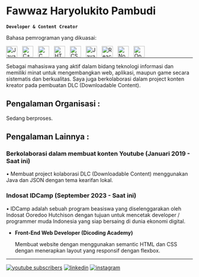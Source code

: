 # Fawwaz Haryolukito Pambudi

**`Developer & Content Creator`**
<p>Bahasa pemrograman yang dikuasai:</p>
<p align="left">
  <img align="left" alt="Java" width="30px" style="padding-right:10px;" src="https://cdn.jsdelivr.net/gh/devicons/devicon/icons/java/java-original.svg"/>
  <img align="left" alt="C++" width="30px" style="padding-right:10px;" src="https://cdn.jsdelivr.net/gh/devicons/devicon/icons/cplusplus/cplusplus-original.svg" />
  <img align="left" alt="C" width="30px" style="padding-right:10px;" src="https://cdn.jsdelivr.net/gh/devicons/devicon/icons/c/c-original.svg" />
  <img align="left" alt="HTML" width="30px" style="padding-right:10px;" src="https://cdn.jsdelivr.net/gh/devicons/devicon/icons/html5/html5-plain.svg" />
  <img align="left" alt="CSS" width="30px" style="padding-right:10px;" src="https://cdn.jsdelivr.net/gh/devicons/devicon/icons/css3/css3-plain.svg" />
  <img align="left" alt="JavaScript" width="30px" style="padding-right:10px;" src="https://cdn.jsdelivr.net/gh/devicons/devicon/icons/javascript/javascript-plain.svg" />
  <img align="left" alt="React" width="30px" style="padding-right:10px;" src="https://cdn.jsdelivr.net/gh/devicons/devicon/icons/react/react-original.svg" />
  <img align="left" alt="NodeJS" width="30px" style="padding-right:10px;" src="https://cdn.jsdelivr.net/gh/devicons/devicon/icons/nodejs/nodejs-original.svg" />
  <img align="left" alt="OpenGL" width="30px" style="padding-right:10px;" src="https://cdn.jsdelivr.net/gh/devicons/devicon/icons/opengl/opengl-original.svg" />
</p>
<br/>

---

Sebagai mahasiswa yang aktif dalam bidang teknologi informasi dan memiliki minat untuk mengembangkan web, aplikasi, maupun game secara sistematis dan berkualitas. Saya juga berkolaborasi dalam project konten kreator pada pembuatan DLC (Downloadable Content).


## Pengalaman Organisasi :

<p>Sedang berproses.</p>

## Pengalaman Lainnya :

<h3>Berkolaborasi dalam membuat konten Youtube (Januari 2019 - Saat ini)</h3>
<p>• Membuat project kolaborasi DLC (Downloadable Content) menggunakan Java dan JSON dengan tema kearifan lokal.</p>

<h3>Indosat IDCamp (September 2023 - Saat ini)</h3>
<p>• IDCamp adalah sebuah program beasiswa yang diselenggarakan oleh Indosat Ooredoo Hutchison dengan tujuan untuk mencetak developer / programmer muda Indonesia yang siap bersaing di dunia ekonomi digital.</p>
<ul>
  <li>
    <b>Front-End Web Developer (Dicoding Academy)</b>
    <p>Membuat website dengan menggunakan semantic HTML dan CSS dengan menerapkan layout yang responsif dengan flexbox.</p>
  </li>
</ul>

---

<p align="left">
  <a href="https://www.youtube.com/@Silverfish_Mc">
         <img alt="youtube subscribers" title="YouTube channel" src="https://custom-icon-badges.demolab.com/youtube/channel/subscribers/UCNld-1Ger8dutrkKKCXzsCw?color=%23E05D44&label=SUBSCRIBE&logo=video&logoColor=white&style=for-the-badge&labelColor=CE4630"/></a>
  <a href="https://www.linkedin.com/in/fawwaz-haryolukito-pambudi/">
        <img alt="linkedin" title="My Linkedin" src="https://custom-icon-badges.demolab.com/badge/-Fawwaz%20Haryolukito%20Pambudi-0073b1?style=for-the-badge&logo=linkedin&logoColor=white"/></a>
  <a href="https://www.instagram.com/fawzhp/">
        <img alt="instagram" title="My Instagram" src="https://custom-icon-badges.demolab.com/badge/-fawzhp-0095F6?style=for-the-badge&logo=instagram&logoColor=white"/></a>
</p>

<!--
**fawaz00/fawz00** is a ✨ _special_ ✨ repository because its `README.md` (this file) appears on your GitHub profile.

Here are some ideas to get you started:

- 🔭 I’m currently working on ...
- 🌱 I’m currently learning ...
- 👯 I’m looking to collaborate on ...
- 🤔 I’m looking for help with ...
- 💬 Ask me about ...
- 📫 How to reach me: ...
- 😄 Pronouns: ...
- ⚡ Fun fact: ...
-->
